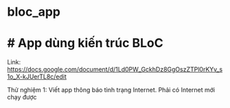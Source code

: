 # bloc_app
# # App dùng kiến trúc BLoC
 Link: https://docs.google.com/document/d/1Ld0PW_GckhDz8GgOszZTPl0rKYv_s1o_X-kJUerTL8c/edit
 
 Thử nghiệm 1: Viết app thông báo tình trạng Internet. Phải có Internet mới chạy được
 
